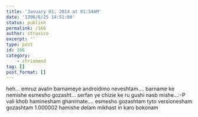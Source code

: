 ```yaml
---
title: 'January 01, 2014 at 01:54AM'
date: '1396/6/25 14:51:00'
status: publish
permalink: /166
author: straxico
excerpt: ''
type: post
id: 166
category:
    - strixmood
tag: []
post_format: []
---
```

<div>heh… emruz avalin barnameye androidimo neveshtam…. barname ke nemishe esmesho gozasht… serfan ye chizie ke ru gushi nasb mishe…:-P vali khob haminesham ghanimate…. esmesho gozashtam tyto versionesham gozashtam 1.000002 hamishe delam mikhast in karo bokonam</div>